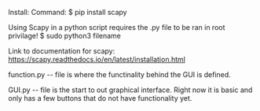 Install:
Command: $ pip install scapy

Using Scapy in a python script requires the .py file to be ran in root privilage!  $ sudo python3 filename

Link to documentation for scapy:
https://scapy.readthedocs.io/en/latest/installation.html

function.py -- file is where the functinality behind the GUI is defined. 

GUI.py -- file is the start to out graphical interface. Right now it is basic and only has a few buttons that do not have functionality yet. 
